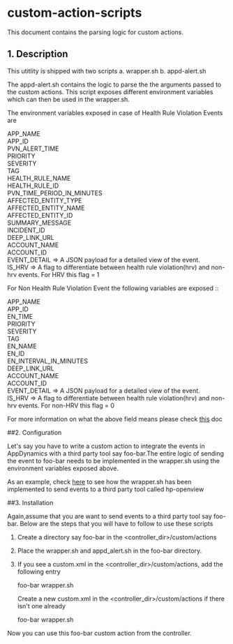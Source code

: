 # custom-action-scripts
This document contains the parsing logic for custom actions.

## 1. Description
This utitlity is shipped with two scripts
 a. wrapper.sh
 b. appd-alert.sh
 
The appd-alert.sh contains the logic to parse the the arguments passed to the custom actions. This script exposes different environment 
variables which can then be used in the wrapper.sh. 

The environment variables exposed in case of Health Rule Violation Events are 

APP_NAME  
APP_ID  
PVN_ALERT_TIME  
PRIORITY  
SEVERITY  
TAG  
HEALTH_RULE_NAME  
HEALTH_RULE_ID  
PVN_TIME_PERIOD_IN_MINUTES  
AFFECTED_ENTITY_TYPE  
AFFECTED_ENTITY_NAME  
AFFECTED_ENTITY_ID  
SUMMARY_MESSAGE  
INCIDENT_ID  
DEEP_LINK_URL  
ACCOUNT_NAME  
ACCOUNT_ID  
EVENT_DETAIL => A JSON payload for a detailed view of the event.  
IS_HRV => A flag to differentiate between health rule violation(hrv) and non-hrv events. For HRV this flag = 1  

For Non Health Rule Violation Event the following variables are exposed ::

APP_NAME  
APP_ID  
EN_TIME  
PRIORITY  
SEVERITY  
TAG  
EN_NAME  
EN_ID  
EN_INTERVAL_IN_MINUTES  
DEEP_LINK_URL  
ACCOUNT_NAME  
ACCOUNT_ID  
EVENT_DETAIL => A JSON payload for a detailed view of the event.  
IS_HRV => A flag to differentiate between health rule violation(hrv) and non-hrv events. For non-HRV this flag = 0


For more information on what the above field means please check [this](https://docs.appdynamics.com/display/PRO42/Build+a+Custom+Action) doc


##2. Configuration

Let's say you have to write a custom action to integrate the events in AppDynamics with a third party tool say foo-bar.The entire logic of 
sending the event to foo-bar needs to be implemented in the wrapper.sh using the environment variables exposed above. 

As an example, check [here](https://github.com/Appdynamics/hpopenview-alerting-extension/blob/master/wrapper.sh) to see how the wrapper.sh has been implemented to send events to a third party tool called hp-openview 




##3. Installation

Again,assume that you are want to send events to a third party tool say foo-bar. Below are the steps 
that you will have to follow to use these scripts

1. Create a directory say foo-bar in the <controller_dir>/custom/actions
2. Place the wrapper.sh and appd_alert.sh in the foo-bar directory. 
3. If you see a custom.xml in the <controller_dir>/custom/actions, add the following entry

      <action>
        <type>foo-bar</type>
        <executable>wrapper.sh</executable>
      </action>
      
   Create a new custom.xml in the <controller_dir>/custom/actions if there isn't one already  
   
     <custom-actions>
        <action>
     	    <type>foo-bar</type>
          <executable>wrapper.sh</executable>
         </action>
     </custom-actions>
   


Now you can use this foo-bar custom action from the controller. 






